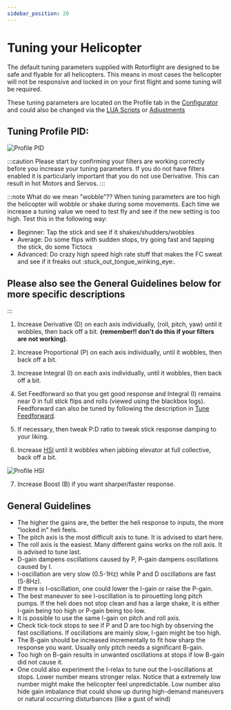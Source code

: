 ```yaml
---
sidebar_position: 20
---
```


# Tuning your Helicopter

The default tuning parameters supplied with Rotorflight are designed to be safe and flyable for all helicopters. This means in most cases the helicopter will not be responsive and locked in on your first flight and some tuning will be required.

These tuning parameters are located on the Profile tab in the [Configurator](../configurator/tabs/profiles.md) and could also be changed via the [LUA Scripts](../setup/lua-scripts.mdx) or [Adjustments](../configurator/tabs/adjustments.md)

## Tuning Profile PID:

![Profile PID](./img/tuning-pid.png)

:::caution
Please start by confirming your filters are working correctly before you increase your tuning parameters. If you do not have filters enabled it is particularly important that you do not use Derivative. This can result in hot Motors and Servos.
:::

:::note
What do we mean "wobble"??
When tuning parameters are too high the helicopter will wobble or shake during some movements. Each time we increase a tuning value we need to test fly and see if the new setting is too high. Test this in the following way:

* Beginner: Tap the stick and see if it shakes/shudders/wobbles
* Average: Do some flips with sudden stops, try going fast and tapping the stick, do some Tictocs
* Advanced: Do crazy high speed high rate stuff that makes the FC sweat and see if it freaks out \:stuck\_out\_tongue\_winking\_eye:.

## Please also see the General Guidelines below for more specific descriptions
:::

1. Increase Derivative (D) on each axis individually, (roll, pitch, yaw) until it wobbles, then back off a bit. **(remember!! don't do this if your filters are not working)**.

2. Increase Proportional (P) on each axis individually, until it wobbles, then back off a bit.

3. Increase Integral (I) on each axis individually, until it wobbles, then back off a bit.

4. Set Feedforward so that you get good response and Integral (I) remains near 0 in full stick flips and rolls (viewed using the blackbox logs). Feedforward can also be tuned by following the description in [Tune Feedforward](Tune-Feedforward.md).

5. If necessary, then tweak P:D ratio to tweak stick response damping to your liking.

6. Increase [HSI](./High-Speed-Integral.md) until it wobbles when jabbing elevator at full collective, back off a bit.

![Profile HSI](./img/tuning-hsi.png)

7. Increase Boost (B) if you want sharper/faster response.

## General Guidelines

* The higher the gains are, the better the heli response to inputs, the more "locked in" heli feels.
* The pitch axis is the most difficult axis to tune. It is advised to start here.
* The roll axis is the easiest. Many different gains works on the roll axis. It is advised to tune last.
* D-gain dampens oscillations caused by P, P-gain dampens oscillations caused by I.
* I-oscillation are very slow (0.5-1Hz) while P and D oscillations are fast (5-8Hz).
* If there is I-oscillation, one could lower the I-gain or raise the P-gain.
* The best maneuver to see I-oscillation is to pirouetting long pitch pumps. If the heli does not stop clean and has a large shake, it is either I-gain being too high or P-gain being too low.
* It is possible to use the same I-gain on pitch and roll axis.
* Check tick-tock stops to see if P and D are too high by observing the fast oscillations. If oscillations are mainly slow, I-gain might be too high.
* The B-gain should be increased incrementally to fit how sharp the response you want. Usually only pitch needs a significant B-gain.
* Too high on B-gain results in unwanted oscillations at stops if low B-gain did not cause it.
* One could also experiment the I-relax to tune out the I-oscillations at stops. Lower number means stronger relax. Notice that a extremely low number might make the helicopter feel unpredictable. Low number also hide gain imbalance that could show up during high-demand maneuvers or natural occurring disturbances (like a gust of wind)
